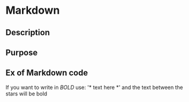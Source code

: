# Markdown

## Description



## Purpose



## Ex of Markdown code

If you want to write in *BOLD* use:
'* text here *' and the text between the stars will be bold
